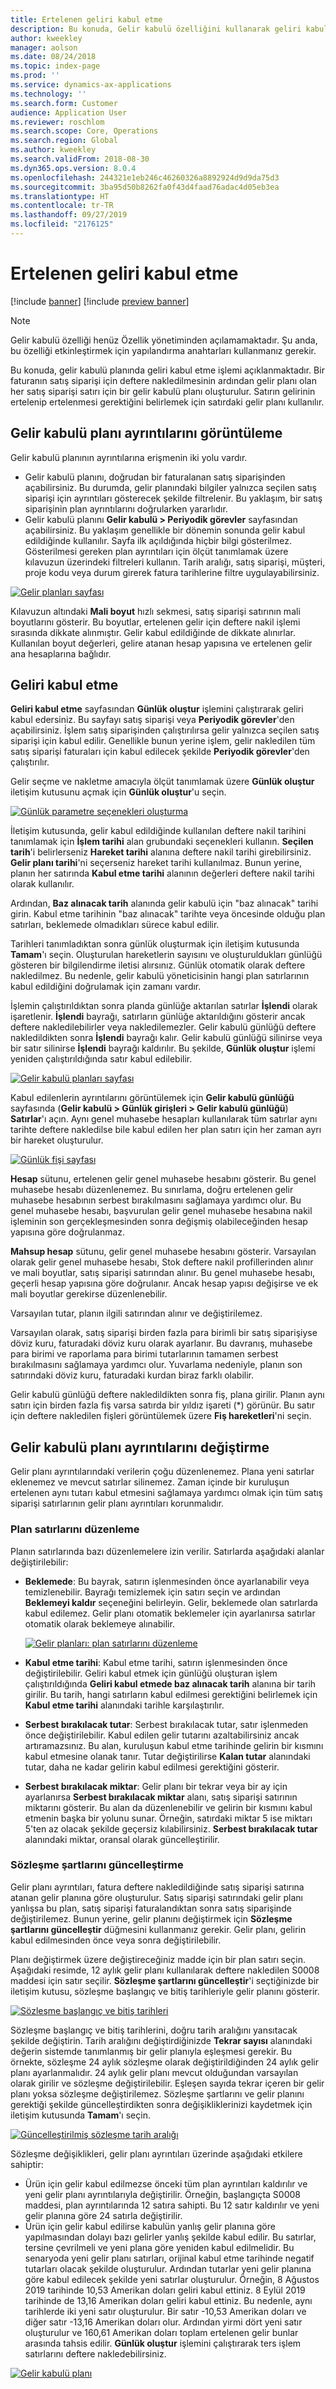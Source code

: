 ```yaml
---
title: Ertelenen geliri kabul etme
description: Bu konuda, Gelir kabulü özelliğini kullanarak geliri kabul etme hakkında bilgiler verilir.
author: kweekley
manager: aolson
ms.date: 08/24/2018
ms.topic: index-page
ms.prod: ''
ms.service: dynamics-ax-applications
ms.technology: ''
ms.search.form: Customer
audience: Application User
ms.reviewer: roschlom
ms.search.scope: Core, Operations
ms.search.region: Global
ms.author: kweekley
ms.search.validFrom: 2018-08-30
ms.dyn365.ops.version: 8.0.4
ms.openlocfilehash: 244321e1eb246c46260326a8892924d9d9da75d3
ms.sourcegitcommit: 3ba95d50b8262fa0f43d4faad76adac4d05eb3ea
ms.translationtype: HT
ms.contentlocale: tr-TR
ms.lasthandoff: 09/27/2019
ms.locfileid: "2176125"
---
```

# <a name="recognize-deferred-revenue"></a>Ertelenen geliri kabul etme

[!include [banner](../includes/banner.md)]
[!include [preview banner](../includes/preview-banner.md)]

> [!NOTE]
> Gelir kabulü özelliği henüz Özellik yönetiminden açılamamaktadır. Şu anda, bu özelliği etkinleştirmek için yapılandırma anahtarları kullanmanız gerekir.

Bu konuda, gelir kabulü planında geliri kabul etme işlemi açıklanmaktadır. Bir faturanın satış siparişi için deftere nakledilmesinin ardından gelir planı olan her satış siparişi satırı için bir gelir kabulü planı oluşturulur. Satırın gelirinin ertelenip ertelenmesi gerektiğini belirlemek için satırdaki gelir planı kullanılır.

## <a name="view-revenue-recognition-schedule-details"></a>Gelir kabulü planı ayrıntılarını görüntüleme

Gelir kabulü planının ayrıntılarına erişmenin iki yolu vardır.

- Gelir kabulü planını, doğrudan bir faturalanan satış siparişinden açabilirsiniz. Bu durumda, gelir planındaki bilgiler yalnızca seçilen satış siparişi için ayrıntıları gösterecek şekilde filtrelenir. Bu yaklaşım, bir satış siparişinin plan ayrıntılarını doğrularken yararlıdır.
- Gelir kabulü planını **Gelir kabulü \> Periyodik görevler** sayfasından açabilirsiniz. Bu yaklaşım genellikle bir dönemin sonunda gelir kabul edildiğinde kullanılır. Sayfa ilk açıldığında hiçbir bilgi gösterilmez. Gösterilmesi gereken plan ayrıntıları için ölçüt tanımlamak üzere kılavuzun üzerindeki filtreleri kullanın. Tarih aralığı, satış siparişi, müşteri, proje kodu veya durum girerek fatura tarihlerine filtre uygulayabilirsiniz.

[![Gelir planları sayfası](./media/revenue-recognition-rev-revenue-schedules.png)](./media/revenue-recognition-rev-revenue-schedules.png)

Kılavuzun altındaki **Mali boyut** hızlı sekmesi, satış siparişi satırının mali boyutlarını gösterir. Bu boyutlar, ertelenen gelir için deftere nakil işlemi sırasında dikkate alınmıştır. Gelir kabul edildiğinde de dikkate alınırlar. Kullanılan boyut değerleri, gelire atanan hesap yapısına ve ertelenen gelir ana hesaplarına bağlıdır.

## <a name="recognize-revenue"></a>Geliri kabul etme

**Geliri kabul etme** sayfasından **Günlük oluştur** işlemini çalıştırarak geliri kabul edersiniz. Bu sayfayı satış siparişi veya **Periyodik görevler**'den açabilirsiniz. İşlem satış siparişinden çalıştırılırsa gelir yalnızca seçilen satış siparişi için kabul edilir. Genellikle bunun yerine işlem, gelir nakledilen tüm satış siparişi faturaları için kabul edilecek şekilde **Periyodik görevler**'den çalıştırılır.

Gelir seçme ve nakletme amacıyla ölçüt tanımlamak üzere **Günlük oluştur** iletişim kutusunu açmak için **Günlük oluştur**'u seçin.

[![Günlük parametre seçenekleri oluşturma](./media/revenue-recognition-create-journal.png)](./media/revenue-recognition-create-journal.png)

İletişim kutusunda, gelir kabul edildiğinde kullanılan deftere nakil tarihini tanımlamak için **İşlem tarihi** alan grubundaki seçenekleri kullanın. **Seçilen tarih**'i belirlerseniz **Hareket tarihi** alanına deftere nakil tarihi girebilirsiniz. **Gelir planı tarihi**'ni seçerseniz hareket tarihi kullanılmaz. Bunun yerine, planın her satırında **Kabul etme tarihi** alanının değerleri deftere nakil tarihi olarak kullanılır.

Ardından, **Baz alınacak tarih** alanında gelir kabulü için "baz alınacak" tarihi girin. Kabul etme tarihinin "baz alınacak" tarihte veya öncesinde olduğu plan satırları, beklemede olmadıkları sürece kabul edilir.

Tarihleri tanımladıktan sonra günlük oluşturmak için iletişim kutusunda **Tamam**'ı seçin. Oluşturulan hareketlerin sayısını ve oluşturuldukları günlüğü gösteren bir bilgilendirme iletisi alırsınız. Günlük otomatik olarak deftere nakledilmez. Bu nedenle, gelir kabulü yöneticisinin hangi plan satırlarının kabul edildiğini doğrulamak için zamanı vardır.

İşlemin çalıştırıldıktan sonra planda günlüğe aktarılan satırlar **İşlendi** olarak işaretlenir. **İşlendi** bayrağı, satırların günlüğe aktarıldığını gösterir ancak deftere nakledilebilirler veya nakledilemezler. Gelir kabulü günlüğü deftere nakledildikten sonra **İşlendi** bayrağı kalır. Gelir kabulü günlüğü silinirse veya bir satır silinirse **İşlendi** bayrağı kaldırılır. Bu şekilde, **Günlük oluştur** işlemi yeniden çalıştırıldığında satır kabul edilebilir.

[![Gelir kabulü planları sayfası](./media/revenue-recognition-rev-recog-schedule-02.png)](./media/revenue-recognition-rev-recog-schedule-02.png)

Kabul edilenlerin ayrıntılarını görüntülemek için **Gelir kabulü günlüğü** sayfasında (**Gelir kabulü \> Günlük girişleri \> Gelir kabulü günlüğü**) **Satırlar**'ı açın. Aynı genel muhasebe hesapları kullanılarak tüm satırlar aynı tarihte deftere nakledilse bile kabul edilen her plan satırı için her zaman ayrı bir hareket oluşturulur.

[![Günlük fişi sayfası](./media/revenue-recognition-journal-voucher.png)](./media/revenue-recognition-journal-voucher.png)

**Hesap** sütunu, ertelenen gelir genel muhasebe hesabını gösterir. Bu genel muhasebe hesabı düzenlenemez. Bu sınırlama, doğru ertelenen gelir muhasebe hesabının serbest bırakılmasını sağlamaya yardımcı olur. Bu genel muhasebe hesabı, başvurulan gelir genel muhasebe hesabına nakil işleminin son gerçekleşmesinden sonra değişmiş olabileceğinden hesap yapısına göre doğrulanmaz.

**Mahsup hesap** sütunu, gelir genel muhasebe hesabını gösterir. Varsayılan olarak gelir genel muhasebe hesabı, Stok deftere nakil profillerinden alınır ve mali boyutlar, satış siparişi satırından alınır. Bu genel muhasebe hesabı, geçerli hesap yapısına göre doğrulanır. Ancak hesap yapısı değişirse ve ek mali boyutlar gerekirse düzenlenebilir.

Varsayılan tutar, planın ilgili satırından alınır ve değiştirilemez.

Varsayılan olarak, satış siparişi birden fazla para birimli bir satış siparişiyse döviz kuru, faturadaki döviz kuru olarak ayarlanır. Bu davranış, muhasebe para birimi ve raporlama para birimi tutarlarının tamamen serbest bırakılmasını sağlamaya yardımcı olur. Yuvarlama nedeniyle, planın son satırındaki döviz kuru, faturadaki kurdan biraz farklı olabilir.

Gelir kabulü günlüğü deftere nakledildikten sonra fiş, plana girilir. Planın aynı satırı için birden fazla fiş varsa satırda bir yıldız işareti (\*) görünür. Bu satır için deftere nakledilen fişleri görüntülemek üzere **Fiş hareketleri**'ni seçin.

## <a name="modify-the-revenue-recognition-schedule-details"></a>Gelir kabulü planı ayrıntılarını değiştirme

Gelir planı ayrıntılarındaki verilerin çoğu düzenlenemez. Plana yeni satırlar eklenemez ve mevcut satırlar silinemez. Zaman içinde bir kuruluşun ertelenen aynı tutarı kabul etmesini sağlamaya yardımcı olmak için tüm satış siparişi satırlarının gelir planı ayrıntıları korunmalıdır.

### <a name="edit-schedule-lines"></a>Plan satırlarını düzenleme

Planın satırlarında bazı düzenlemelere izin verilir. Satırlarda aşağıdaki alanlar değiştirilebilir:

- **Beklemede**: Bu bayrak, satırın işlenmesinden önce ayarlanabilir veya temizlenebilir. Bayrağı temizlemek için satırı seçin ve ardından **Beklemeyi kaldır** seçeneğini belirleyin. Gelir, beklemede olan satırlarda kabul edilemez. Gelir planı otomatik beklemeler için ayarlanırsa satırlar otomatik olarak beklemeye alınabilir.

    [![Gelir planları: plan satırlarını düzenleme](./media/revenue-recognition-rev-revenue-schedules.png)](./media/revenue-recognition-rev-revenue-schedules.png)

- **Kabul etme tarihi**: Kabul etme tarihi, satırın işlenmesinden önce değiştirilebilir. Geliri kabul etmek için günlüğü oluşturan işlem çalıştırıldığında **Geliri kabul etmede baz alınacak tarih** alanına bir tarih girilir. Bu tarih, hangi satırların kabul edilmesi gerektiğini belirlemek için **Kabul etme tarihi** alanındaki tarihle karşılaştırılır.
- **Serbest bırakılacak tutar**: Serbest bırakılacak tutar, satır işlenmeden önce değiştirilebilir. Kabul edilen gelir tutarını azaltabilirsiniz ancak artıramazsınız. Bu alan, kuruluşun kabul etme tarihinde gelirin bir kısmını kabul etmesine olanak tanır. Tutar değiştirilirse **Kalan tutar** alanındaki tutar, daha ne kadar gelirin kabul edilmesi gerektiğini gösterir.
- **Serbest bırakılacak miktar**: Gelir planı bir tekrar veya bir ay için ayarlanırsa **Serbest bırakılacak miktar** alanı, satış siparişi satırının miktarını gösterir. Bu alan da düzenlenebilir ve gelirin bir kısmını kabul etmenin başka bir yolunu sunar. Örneğin, satırdaki miktar 5 ise miktarı 5'ten az olacak şekilde geçersiz kılabilirsiniz. **Serbest bırakılacak tutar** alanındaki miktar, oransal olarak güncelleştirilir.

### <a name="update-contract-terms"></a>Sözleşme şartlarını güncelleştirme

Gelir planı ayrıntıları, fatura deftere nakledildiğinde satış siparişi satırına atanan gelir planına göre oluşturulur. Satış siparişi satırındaki gelir planı yanlışsa bu plan, satış siparişi faturalandıktan sonra satış siparişinde değiştirilemez. Bunun yerine, gelir planını değiştirmek için **Sözleşme şartlarını güncelleştir** düğmesini kullanmanız gerekir. Gelir planı, gelirin kabul edilmesinden önce veya sonra değiştirilebilir.

Planı değiştirmek üzere değiştireceğiniz madde için bir plan satırı seçin. Aşağıdaki resimde, 12 aylık gelir planı kullanılarak deftere nakledilen S0008 maddesi için satır seçilir. **Sözleşme şartlarını güncelleştir**'i seçtiğinizde bir iletişim kutusu, sözleşme başlangıç ve bitiş tarihleriyle gelir planını gösterir.

[![Sözleşme başlangıç ve bitiş tarihleri](./media/revenue-recognition-rev-revenue-schedule-update-cntrct-dates-schedule.png)](./media/revenue-recognition-rev-revenue-schedule-update-cntrct-dates-schedule.png)

Sözleşme başlangıç ve bitiş tarihlerini, doğru tarih aralığını yansıtacak şekilde değiştirin. Tarih aralığını değiştirdiğinizde **Tekrar sayısı** alanındaki değerin sistemde tanımlanmış bir gelir planıyla eşleşmesi gerekir. Bu örnekte, sözleşme 24 aylık sözleşme olarak değiştirildiğinden 24 aylık gelir planı ayarlanmalıdır. 24 aylık gelir planı mevcut olduğundan varsayılan olarak girilir ve sözleşme değiştirilebilir. Eşleşen sayıda tekrar içeren bir gelir planı yoksa sözleşme değiştirilemez. Sözleşme şartlarını ve gelir planını gerektiği şekilde güncelleştirdikten sonra değişikliklerinizi kaydetmek için iletişim kutusunda **Tamam**'ı seçin.

[![Güncelleştirilmiş sözleşme tarih aralığı](./media/revenue-recognition-rev-revenue-schedule-update-cntrct-dates-schedule-02.png)](./media/revenue-recognition-rev-revenue-schedule-update-cntrct-dates-schedule-02.png)

Sözleşme değişiklikleri, gelir planı ayrıntıları üzerinde aşağıdaki etkilere sahiptir:

- Ürün için gelir kabul edilmezse önceki tüm plan ayrıntıları kaldırılır ve yeni gelir planı ayrıntılarıyla değiştirilir. Örneğin, başlangıçta S0008 maddesi, plan ayrıntılarında 12 satıra sahipti. Bu 12 satır kaldırılır ve yeni gelir planına göre 24 satırla değiştirilir.
- Ürün için gelir kabul edilirse kabulün yanlış gelir planına göre yapılmasından dolayı bazı gelirler yanlış şekilde kabul edilir. Bu satırlar, tersine çevrilmeli ve yeni plana göre yeniden kabul edilmelidir. Bu senaryoda yeni gelir planı satırları, orijinal kabul etme tarihinde negatif tutarları olacak şekilde oluşturulur. Ardından tutarlar yeni gelir planına göre kabul edilecek şekilde yeni satırlar oluşturulur. Örneğin, 8 Ağustos 2019 tarihinde 10,53 Amerikan doları geliri kabul ettiniz. 8 Eylül 2019 tarihinde de 13,16 Amerikan doları geliri kabul ettiniz. Bu nedenle, aynı tarihlerde iki yeni satır oluşturulur. Bir satır -10,53 Amerikan doları ve diğer satır -13,16 Amerikan doları olur. Ardından yirmi dört yeni satır oluşturulur ve 160,61 Amerikan doları toplam ertelenen gelir bunlar arasında tahsis edilir. **Günlük oluştur** işlemini çalıştırarak ters işlem satırlarını deftere nakledebilirsiniz.

[![Gelir kabulü planı](./media/revenue-recognition-rev-recog-schedule-03.png)](./media/revenue-recognition-rev-recog-schedule-03.png)
